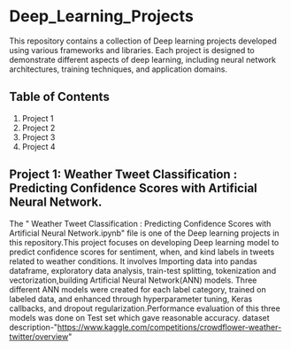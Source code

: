 # Deep_Learning_Projects
This repository contains a collection of Deep learning projects developed using various frameworks and libraries. Each project is designed to demonstrate different aspects of deep learning, including neural network architectures, training techniques, and application domains.

## Table of Contents
1. Project 1
2. Project 2
3. Project 3
4. Project 4

## Project 1: Weather Tweet Classification : Predicting Confidence Scores with Artificial Neural Network.
The " Weather Tweet Classification : Predicting Confidence Scores with Artificial Neural Network.ipynb" file is one of the Deep learning projects in this repository.This project focuses on developing Deep learning model to predict confidence scores for sentiment, when, and kind labels in tweets related to weather conditions. It involves Importing data into pandas dataframe, exploratory data analysis, train-test splitting, tokenization and vectorization,building Artificial Neural Network(ANN) models. Three different ANN models were created for each label category, trained on labeled data, and enhanced through hyperparameter tuning, Keras callbacks, and dropout regularization.Performance evaluation of this three models was done on Test set which gave reasonable accuracy.
dataset description-"https://www.kaggle.com/competitions/crowdflower-weather-twitter/overview"
